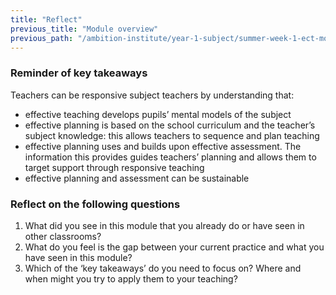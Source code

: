 ```yaml
---
title: "Reflect"
previous_title: "Module overview"
previous_path: "/ambition-institute/year-1-subject/summer-week-1-ect-module-overview"
---
```


### Reminder of key takeaways

Teachers can be responsive subject teachers by understanding that:

- effective teaching develops pupils’ mental models of the subject
- effective planning is based on the school curriculum and the teacher’s subject knowledge: this allows teachers to sequence and plan teaching
- effective planning uses and builds upon effective assessment. The information this provides guides teachers’ planning and allows them to target support through responsive teaching
- effective planning and assessment can be&nbsp;sustainable

### Reflect on the following questions

1. What did you see in this module that you already do or have seen in other classrooms?
2. What do you feel is the gap between your current practice and what you have seen in this module?
3. Which of the ‘key takeaways’ do you need to focus on? Where and when might you try to apply them to your teaching?
